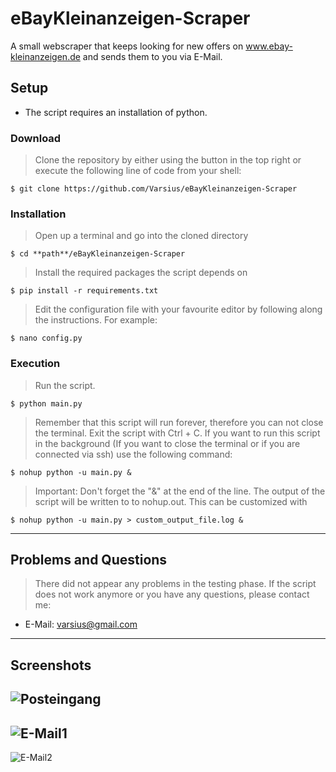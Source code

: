 # eBayKleinanzeigen-Scraper
 A small webscraper that keeps looking for new offers on www.ebay-kleinanzeigen.de and sends them to you via E-Mail.

## Setup
- The script requires an installation of python.
### Download
> Clone the repository by either using the button in the top right or execute the following line of code from your shell:
```shell
$ git clone https://github.com/Varsius/eBayKleinanzeigen-Scraper
```
### Installation
> Open up a terminal and go into the cloned directory
 ```shell
$ cd **path**/eBayKleinanzeigen-Scraper
```
> Install the required packages the script depends on
 ```shell
$ pip install -r requirements.txt
```
> Edit the configuration file with your favourite editor by following along the instructions. 
> For example:
```shell
$ nano config.py
```

### Execution
> Run the script.
```shell
$ python main.py
```
> Remember that this script will run forever, therefore you can not close the terminal.
> Exit the script with Ctrl + C.
> If you want to run this script in the background (If you want to close the terminal or if you are connected via ssh)
> use the following command:
```shell
$ nohup python -u main.py &
```
> Important: Don't forget the "&" at the end of the line. The output of the script will be written to
> to nohup.out. This can be customized with
```shell
$ nohup python -u main.py > custom_output_file.log &
```
---
## Problems and Questions
> There did not appear any problems in the testing phase.
> If the script does not work anymore or you have any questions, please contact me:
- E-Mail: varsius@gmail.com
---
## Screenshots
![Posteingang](https://imgur.com/mU4MS5o.png)
---
![E-Mail1](https://imgur.com/nDbRwbq.png)
---
![E-Mail2](https://imgur.com/NR06ujN.png)
